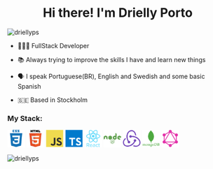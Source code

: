 <h1 align="center">Hi there! I'm Drielly Porto</h1>

<p align="left"> <img src="https://komarev.com/ghpvc/?username=driellyps" alt="driellyps" /> </p>

- 👩🏽‍💻 FullStack Developer

- 📚 Always trying to improve the skills I have and learn new things

- 🗣 I speak Portuguese(BR), English and Swedish and some basic Spanish

- 🇸🇪 Based in Stockholm

### My Stack:

<p align="left">
<img src="https://raw.githubusercontent.com/devicons/devicon/master/icons/css3/css3-plain-wordmark.svg" alt="css3"  width="40" height="40"/>
<img src="https://raw.githubusercontent.com/devicons/devicon/master/icons/html5/html5-original-wordmark.svg" alt="html5"  width="40" height="40"/>
<img src="https://raw.githubusercontent.com/devicons/devicon/master/icons/javascript/javascript-original.svg" alt="javascript" width="40" height="40"/>
<img src="https://raw.githubusercontent.com/devicons/devicon/master/icons/typescript/typescript-plain.svg" alt="typescript" width="40" height="40"/>
<img src="https://raw.githubusercontent.com/devicons/devicon/master/icons/react/react-original-wordmark.svg" alt="react" width="40" height="40"/>
<img src="https://raw.githubusercontent.com/devicons/devicon/master/icons/nodejs/nodejs-plain-wordmark.svg" alt="nodejs" width="40" height="40"/>
<img src="https://raw.githubusercontent.com/devicons/devicon/master/icons/redux/redux-original.svg" alt="redux" width="40" height="40"/>
<img src="https://raw.githubusercontent.com/devicons/devicon/master/icons/mongodb/mongodb-plain-wordmark.svg" alt="mongodb" width="40" height="40"/>
<img src="https://raw.githubusercontent.com/devicons/devicon/master/icons/graphql/graphql-plain.svg" alt="graphql" width="40" height="40"/></p>


<p align="left"> <img src="https://github-readme-stats.vercel.app/api/top-langs/?username=driellyps&show_icons=true&theme=dark" alt="driellyps"/> </p>

